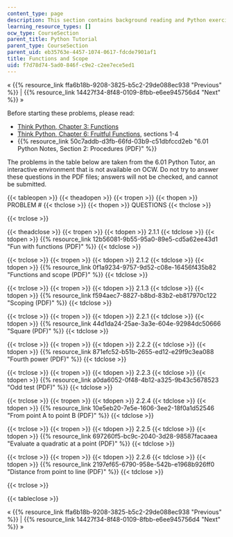 ```yaml
---
content_type: page
description: This section contains background reading and Python exercises.
learning_resource_types: []
ocw_type: CourseSection
parent_title: Python Tutorial
parent_type: CourseSection
parent_uid: eb35763e-4457-1074-0617-fdcde7901af1
title: Functions and Scope
uid: f7d78d74-5ad0-846f-c9e2-c2ee7ece5ed1
---
```


« {{% resource_link ffa6b18b-9208-3825-b5c2-29de088ec938 "Previous" %}} | {{% resource_link 14427f34-8f48-0109-8fbb-e6ee945756d4 "Next" %}} »

Before starting these problems, please read:

*   [Think Python, Chapter 3: Functions](http://www.greenteapress.com/thinkpython/html/book004.html)
*   [Think Python, Chapter 6: Fruitful Functions](http://www.greenteapress.com/thinkpython/html/book007.html), sections 1-4
*   {{% resource_link 50c7addb-d3fb-66fd-03b9-c51dbfccd2eb "6.01 Python Notes, Section 2: Procedures (PDF)" %}}

The problems in the table below are taken from the 6.01 Python Tutor, an interactive environment that is not available on OCW. Do not try to answer these questions in the PDF files; answers will not be checked, and cannot be submitted.

{{< tableopen >}}
{{< theadopen >}}
{{< tropen >}}
{{< thopen >}}
PROBLEM #
{{< thclose >}}
{{< thopen >}}
QUESTIONS
{{< thclose >}}

{{< trclose >}}

{{< theadclose >}}
{{< tropen >}}
{{< tdopen >}}
2.1.1
{{< tdclose >}}
{{< tdopen >}}
{{% resource_link 12b56081-9b55-95a0-89e5-cd5a62ee43d1 "Fun with functions (PDF)" %}}
{{< tdclose >}}

{{< trclose >}}
{{< tropen >}}
{{< tdopen >}}
2.1.2
{{< tdclose >}}
{{< tdopen >}}
{{% resource_link 0f1a9234-9757-9d52-c08e-16456f435b82 "Functions and scope (PDF)" %}}
{{< tdclose >}}

{{< trclose >}}
{{< tropen >}}
{{< tdopen >}}
2.1.3
{{< tdclose >}}
{{< tdopen >}}
{{% resource_link f594aec7-8827-b8bd-83b2-eb817970c122 "Scoping (PDF)" %}}
{{< tdclose >}}

{{< trclose >}}
{{< tropen >}}
{{< tdopen >}}
2.2.1
{{< tdclose >}}
{{< tdopen >}}
{{% resource_link 44d1da24-25ae-3a3e-604e-92984dc50666 "Square (PDF)" %}}
{{< tdclose >}}

{{< trclose >}}
{{< tropen >}}
{{< tdopen >}}
2.2.2
{{< tdclose >}}
{{< tdopen >}}
{{% resource_link 871efc52-b51b-2655-ed12-e29f9c3ea088 "Fourth power (PDF)" %}}
{{< tdclose >}}

{{< trclose >}}
{{< tropen >}}
{{< tdopen >}}
2.2.3
{{< tdclose >}}
{{< tdopen >}}
{{% resource_link a0da6052-0f48-4b12-a325-9b43c5678523 "Odd test (PDF)" %}}
{{< tdclose >}}

{{< trclose >}}
{{< tropen >}}
{{< tdopen >}}
2.2.4
{{< tdclose >}}
{{< tdopen >}}
{{% resource_link 10e5eb20-7e5e-1606-3ee2-18f0a1d52546 "From point A to point B (PDF)" %}}
{{< tdclose >}}

{{< trclose >}}
{{< tropen >}}
{{< tdopen >}}
2.2.5
{{< tdclose >}}
{{< tdopen >}}
{{% resource_link 697260f5-bc9c-2040-3d28-98587facaaea "Evaluate a quadratic at a point (PDF)" %}}
{{< tdclose >}}

{{< trclose >}}
{{< tropen >}}
{{< tdopen >}}
2.2.6
{{< tdclose >}}
{{< tdopen >}}
{{% resource_link 2197ef65-6790-958e-542b-e1968b926ff0 "Distance from point to line (PDF)" %}}
{{< tdclose >}}

{{< trclose >}}

{{< tableclose >}}

« {{% resource_link ffa6b18b-9208-3825-b5c2-29de088ec938 "Previous" %}} | {{% resource_link 14427f34-8f48-0109-8fbb-e6ee945756d4 "Next" %}} »